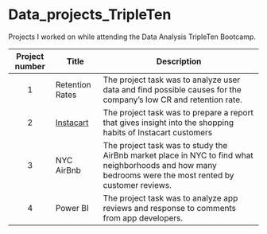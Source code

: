 # Data_projects_TripleTen
Projects I worked on while attending the Data Analysis TripleTen Bootcamp.


| Project number | Title | Description |
| :-----------: | ----------- |----------- |
| 1 | Retention Rates| The project task was to analyze user data and find possible causes for the company’s low CR and retention rate. |
| 2 | [Instacart](https://github.com/zarina-perez/TripleTen_projects/tree/main/02-EDA_project) | The project task was to prepare a report that gives insight into the shopping habits of Instacart customers |
| 3 | NYC AirBnb | The project task was to study the AirBnb market place in NYC to find what neighborhoods and how many bedrooms were the most rented by customer reviews. |
| 4 | Power BI | The project task was to analyze app reviews and response to comments from app developers. |
